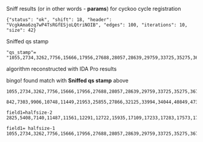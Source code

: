Sniff results (or in other words - <b>params</b>) for cyckoo cycle registration

``` {"status": "ok", "shift": 18, "header": "VcgkAma6zq7wP4TsRGfESjoLQtriNOIB", "edges": 100, "iterations": 10, "size": 42} ```

Sniffed qs stamp
``` 
"qs_stamp"=
"1055,2734,3262,7756,15666,17956,27688,28057,28639,29759,33725,35275,36753,39425,41710,44088,47644,51482,52448,61818,62288,66538,70865,73490,76109,83455,84614,86199,86668,88357,89142,95198,99867,116711,124301,127355,131246,135837,135847,138330,156483,158728|842,7303,9906,10748,11449,21953,25855,27866,32125,33994,34044,40849,47336,47406,48225,49289,56751,66609,66888,75470,75836,76701,77976,78907,79007,82556,98894,100402,102265,110358,111657,116452,117648,121955,124571,130488,130702,137660,140621,144116,144484,150194|3004,5134,5741,6884,9703,11542,12043,13844,23061,23326,25894,27747,37092,40529,44901,48346,56208,61498,61717,70342,72206,74497,75908,79234,80279,92992,96441,97631,101822,106326,108915,109482,112894,113932,114151,115021,115440,119392,120920,127291,128675,149741|2660,3755,3943,4557,18451,22382,24540,26222,29335,37462,37637,46507,48801,49998,58344,60950,75992,78338,78584,80400,82003,86347,89196,92053,92198,92800,95927,102781,102878,107289,108044,108105,110513,110527,113163,117523,123259,124985,129297,132658,137030,154411|305,1234,3614,5278,11953,13461,18370,26837,27526,30256,30397,44710,46684,52496,52730,53605,56066,56955,58076,66128,75608,79988,80458,88027,92689,101533,102906,105108,106448,107324,108220,110054,111621,113453,123149,125012,128528,131047,131355,131410,144236,145496|600,6928,8966,10141,11086,11419,11595,16598,16911,20282,21636,24984,41192,41712,45616,49088,54214,58317,60209,67899,72120,73517,75927,76477,80670,83551,86592,89905,90016,93695,93732,95054,96736,97852,106258,106954,116807,123578,128366,129357,131034,156917|2719,5693,23855,27990,29912,30762,35619,40061,43052,48619,50509,54636,55217,59090,59636,66107,69430,70555,71927,77162,79409,81520,83656,86388,89778,99031,104690,107451,110122,112589,117364,121445,126359,128675,129613,130182,132437,132547,134095,136037,138523,153451|1537,10315,12167,12879,13638,16757,17604,21288,23670,26737,28576,31343,33883,37416,38637,42583,52963,64457,68469,68503,74572,75841,83600,88912,92459,98223,102472,104749,107236,107386,112605,116836,121000,122648,127349,131050,131818,140135,141053,141804,142778,149645|2358,6031,10150,15717,18303,20079,31616,33302,35879,39697,41029,47603,51680,66922,67834,71286,73957,74732,75222,78912,83144,83211,83800,84841,85401,86733,89973,91357,93620,94625,108743,112611,113367,116434,120854,123605,126009,127495,128662,133922,145801,146746|3321,10920,13469,16121,18383,20707,22051,29598,31156,31758,36694,40011,40892,42502,42710,44662,49517,51477,53063,66147,68372,69938,73058,74537,75073,80443,81434,85167,93631,98557,110055,110498,110736,111213,115880,119835,122621,125119,128336,130069,133377,143216"
```

algorithm reconstructed with IDA Pro results

bingo! found match with <b>Sniffed qs stamp</b> above
```  
1055,2734,3262,7756,15666,17956,27688,28057,28639,29759,33725,35275,36753,39425,41710,44088,47644,51482,52448,61818,62288,66538,70865,73490,76109,83455,84614,86199,86668,88357,89142,95198,99867,116711,124301,127355,131246,135837,135847,138330,156483,158728
```
```
842,7303,9906,10748,11449,21953,25855,27866,32125,33994,34044,40849,47336,47406,48225,49289,56751,66609,66888,75470,75836,76701,77976,78907,79007,82556,98894,100402,102265,110358,111657,116452,117648,121955,124571,130488,130702,137660,140621,144116,144484,150194
```

```
field1=halfsize-2
2825,5408,7140,11487,11561,12291,12722,15935,17109,17233,17283,17573,17965,22083,23461,23592,25128,27153,28471,30901,32688,34400,34573,35652,39607,42924,45836,46075,49992,51054,51400,53288,58603,59032,59095,61342,61708,64189,65258,65543,65587,73043|1741,2238,6740,7351,7902,10643,10727,12414,12467,12668,13218,13492,16821,18829,22717,24774,24969,25387,26278,30576,36425,36557,36951,38260,41227,43226,43570,44420,44623,45134,45502,46269,46571,47970,50036,56391,57834,64471,67659,69994,70403,75658|1957,2432,5875,7881,8789,10932,11515,12842,13625,17199,18749,20739,20880,20960,21535,23153,23805,23829,26078,26142,27157,28782,35056,35822,39235,39833,42630,49342,50260,50674,52819,56270,56400,60411,60464,60593,60905,61408,67122,71803,76678,78587|4117,5141,7367,9039,12107,13076,13950,14553,15268,17247,17739,17819,19301,22380,23428,28386,32566,34578,34754,36273,37588,37809,38509,39521,40150,40337,46335,50000,51372,56448,56472,56676,61226,64238,68051,68117,68119,68745,70772,73817,78059,78480|2185,3998,5353,7829,11141,13787,13922,14424,16034,17554,21000,23358,24399,25183,26089,26398,28441,30200,30320,32199,33216,34071,37654,38501,41127,46963,47644,48682,51773,52276,54044,55936,56670,57283,57454,57686,57913,58625,59436,62096,62844,68139|266,483,6499,7275,9513,12941,13795,14184,15689,18396,18436,19522,21931,22544,22806,24481,28111,28732,29089,29574,30036,32235,32331,32582,36698,39181,41907,42674,49927,51402,54962,56962,58353,65062,66425,66680,67249,67817,69061,69864,70911,77797|4302,4308,4509,5658,6259,6876,7352,8376,11407,11751,12996,21282,22868,28095,28219,28229,30931,31128,31301,31361,32423,41053,42135,45082,45928,45981,46460,46837,47022,48123,48670,48822,49334,49654,50271,51574,52079,57848,57962,59875,61822,68116|2817,5584,9294,10696,12217,13019,18057,20927,21970,25463,26321,28409,30733,34346,34633,34848,38591,39007,40044,40229,40779,42998,44097,44242,44861,44993,45538,46726,47849,47910,47948,52004,52616,52953,60844,61022,61800,63869,65143,66346,67080,77134|1664,3303,3323,5166,5568,6797,7019,8400,11023,14740,16968,17977,20604,24194,30721,32427,33200,33877,35508,38813,39723,41656,42234,42893,45467,47098,47365,48164,51479,56304,56945,57771,58324,59090,64628,65533,66347,66504,67957,70298,75238,80682|1839,3178,6157,6166,7763,7867,8537,10472,10877,12561,14207,15322,17708,23561,25317,26577,31425,32220,32619,32710,35183,35390,38238,41232,42515,45544,48571,52283,52511,53175,55850,57700,58269,62742,63208,63658,65334,65484,67961,69910,71402,71631
```

```
field1= halfsize-1
1055,2734,3262,7756,15666,17956,27688,28057,28639,29759,33725,35275,36753,39425,41710,44088,47644,51482,52448,61818,62288,66538,70865,73490,76109,83455,84614,86199,86668,88357,89142,95198,99867,116711,124301,127355,131246,135837,135847,138330,156483,158728|1816,2351,8939,11247,12578,18775,20498,27327,29479,37816,40703,51600,56898,60013,66299,67628,67708,76611,78465,80612,85827,88650,90609,91510,94774,94923,99421,104750,106346,107817,108790,111628,117513,121522,121974,127415,128323,128551,129174,129227,131809,137080|10401,13828,16414,17250,20038,22338,26440,32058,32335,35476,48189,50003,58013,59313,62340,62666,63172,65318,65715,72489,73676,74144,76684,77316,78753,80641,89767,91427,96186,97744,99648,102231,107743,111939,114762,121326,130331,131713,134705,135091,140227,150168|7257,10313,11064,11751,14713,16733,16796,22030,24441,24640,27339,30889,39036,40011,43702,50424,51636,54015,56088,56460,59680,60142,63270,75624,77926,82580,87085,87510,91723,92215,92404,102070,103472,107260,115922,117371,117506,134178,136313,147656,151449,152216|1736,2589,3690,15024,15032,18624,27883,28942,30014,30839,33367,33580,41548,42779,44007,52535,58326,59097,65010,66967,73177,74121,78170,79401,87567,87653,95356,103562,103981,105707,106107,107458,108200,109600,109833,109998,115473,119227,124369,136196,138682,139244|1187,1710,3631,7701,17028,21198,23705,24743,25183,27940,44681,45675,45989,46101,46315,47714,54328,55222,56232,58055,60938,61461,63271,69120,69771,80276,80659,83778,92186,94984,101472,102723,103943,105004,105972,111047,114301,123612,124204,130478,132006,151903|1827,9476,12269,14681,17225,17379,22975,24700,26380,28823,32205,36319,45770,46223,48732,48738,54763,66847,73904,75975,76269,77105,78826,79191,85392,86824,92082,94141,98350,98985,100363,102494,106396,109731,110065,114710,122921,125216,128503,132032,132741,135318|675,1864,3451,7209,8510,12760,18234,21781,25286,27225,27678,33143,35439,42812,46022,48280,60811,64066,67246,72014,72898,74905,86689,92036,92998,98009,100988,101619,102841,105598,108212,109382,115550,116546,116932,123192,126178,129003,129308,131418,134981,142457|1244,6291,7267,8349,11042,19975,20288,23084,25671,25884,30275,41325,43608,52670,53834,54061,56185,65603,66536,67205,82811,90803,92886,93830,106308,109806,112667,113496,115406,123266,125438,125618,127112,128582,137072,140932,140933,143911,143959,150322,151655,155652|1286,4874,6541,7124,12795,15893,17476,22609,34883,35625,42362,44859,51342,52029,53850,56065,56815,59289,59818,68451,78508,87240,87982,88327,89872,92099,92793,93303,102401,108524,109771,114033,115323,118126,122586,124888,132896,136012,137076,141909,143402,155546
```
